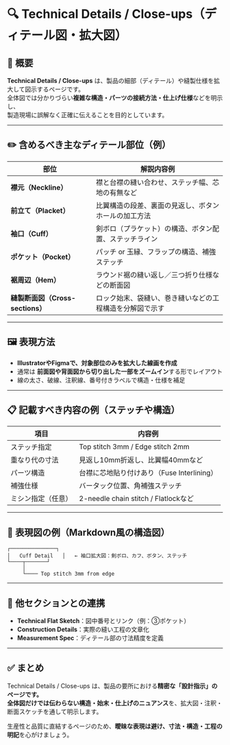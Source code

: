 # 🔍 Technical Details / Close-ups（ディテール図・拡大図）

## 📌 概要

**Technical Details / Close-ups** は、製品の細部（ディテール）や縫製仕様を拡大して図示するページです。  
全体図では分かりづらい**複雑な構造・パーツの接続方法・仕上げ仕様**などを明示し、  
製造現場に誤解なく正確に伝えることを目的としています。

---

## ✏️ 含めるべき主なディテール部位（例）

| 部位                     | 解説内容例 |
|--------------------------|------------|
| **襟元（Neckline）**         | 襟と台襟の縫い合わせ、ステッチ幅、芯地の有無など |
| **前立て（Placket）**       | 比翼構造の段差、裏面の見返し、ボタンホールの加工方法 |
| **袖口（Cuff）**            | 剣ボロ（プラケット）の構造、ボタン配置、ステッチライン |
| **ポケット（Pocket）**      | パッチ or 玉縁、フラップの構造、補強ステッチ |
| **裾周辺（Hem）**           | ラウンド裾の縫い返し／三つ折り仕様などの断面図 |
| **縫製断面図（Cross-sections）** | ロック始末、袋縫い、巻き縫いなどの工程構造を分解図で示す |

---

## 🖼 表現方法

- **IllustratorやFigmaで、対象部位のみを拡大した線画を作成**
- 通常は **前面図や背面図から切り出した一部をズームイン**する形でレイアウト
- 線の太さ、破線、注釈線、番号付きラベルで構造・仕様を補足

---

## 📋 記載すべき内容の例（ステッチや構造）

| 項目                  | 内容例 |
|-----------------------|--------|
| ステッチ指定           | Top stitch 3mm / Edge stitch 2mm |
| 重なり代の寸法         | 見返し10mm折返し、比翼幅40mmなど |
| パーツ構造             | 台襟に芯地貼り付けあり（Fuse Interlining） |
| 補強仕様               | バータック位置、角補強ステッチ |
| ミシン指定（任意）     | 2-needle chain stitch / Flatlockなど |

---

## 🧷 表現図の例（Markdown風の構造図）

```
┌───────────────┐
│   Cuff Detail   │   ← 袖口拡大図：剣ボロ、カフ、ボタン、ステッチ
└────┬───────┘
     │
     └──── Top stitch 3mm from edge
```

---

## 🔄 他セクションとの連携

- **Technical Flat Sketch**：図中番号とリンク（例：③ポケット）
- **Construction Details**：実際の縫い工程の文章化
- **Measurement Spec**：ディテール部の寸法精度を定義

---

## ✅ まとめ

Technical Details / Close-ups は、製品の要所における**精密な「設計指示」**のページです。  
全体図だけでは伝わらない**構造・始末・仕上げのニュアンス**を、拡大図・注釈・断面スケッチを通して明示します。

生産性と品質に直結するページのため、**曖昧な表現は避け、寸法・構造・工程の明記**を心がけましょう。
